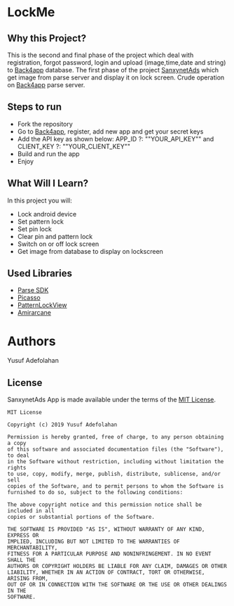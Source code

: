 # LockMe

## Why this Project?
This is the second and final phase of the project which deal with registration, forgot password, login and upload (image,time,date and string) to [Back4app](https://back4app.com/) database. The first phase of the project [SanxynetAds](https://github.com/sanxy/SanxynetAds) which get image from parse server and display it on lock screen.
Crude operation on [Back4app](https://back4app.com/) parse server.

## Steps to run
* Fork the repository
* Go to [Back4app](https://back4app.com/), register, add new app and get your secret keys
* Add the API key as shown below: APP_ID ?:  "\"YOUR_API_KEY\"" and CLIENT_KEY ?: "\"YOUR_CLIENT_KEY\""
* Build and run the app
* Enjoy

## What Will I Learn?
In this project you will:
* Lock android device
* Set pattern lock
* Set pin lock
* Clear pin and pattern lock
* Switch on or off lock screen
* Get image from database to display on lockscreen


## Used Libraries
* [Parse SDK](https://github.com/parse-community/Parse-SDK-Android)
* [Picasso](https://github.com/square/picasso)
* [PatternLockView](https://github.com/aritraroy/PatternLockView)
* [Amirarcane](https://github.com/amirarcane/lock-screen)



# Authors
Yusuf Adefolahan

## License

SanxynetAds App is made available under the terms of the [MIT License](https://opensource.org/licenses/MIT).
```
MIT License

Copyright (c) 2019 Yusuf Adefolahan

Permission is hereby granted, free of charge, to any person obtaining a copy
of this software and associated documentation files (the "Software"), to deal
in the Software without restriction, including without limitation the rights
to use, copy, modify, merge, publish, distribute, sublicense, and/or sell
copies of the Software, and to permit persons to whom the Software is
furnished to do so, subject to the following conditions:

The above copyright notice and this permission notice shall be included in all
copies or substantial portions of the Software.

THE SOFTWARE IS PROVIDED "AS IS", WITHOUT WARRANTY OF ANY KIND, EXPRESS OR
IMPLIED, INCLUDING BUT NOT LIMITED TO THE WARRANTIES OF MERCHANTABILITY,
FITNESS FOR A PARTICULAR PURPOSE AND NONINFRINGEMENT. IN NO EVENT SHALL THE
AUTHORS OR COPYRIGHT HOLDERS BE LIABLE FOR ANY CLAIM, DAMAGES OR OTHER
LIABILITY, WHETHER IN AN ACTION OF CONTRACT, TORT OR OTHERWISE, ARISING FROM,
OUT OF OR IN CONNECTION WITH THE SOFTWARE OR THE USE OR OTHER DEALINGS IN THE
SOFTWARE.
```
